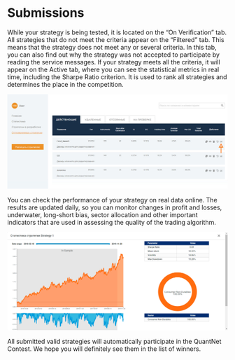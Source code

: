 # Submissions

While your strategy is being tested, 
it is located on the “On Verification” tab. 
All strategies that do not meet the criteria appear on the “Filtered” tab. 
This means that the strategy does not meet any or several criteria. 
In this tab, you can also find out why the strategy was not accepted to participate by reading the service messages. 
If your strategy meets all the criteria, 
it will appear on the Active tab, where you can see the statistical metrics in real time, including the Sharpe Ratio criterion. It is used to rank all strategies and determines the place in the competition.


![send strategies](ss1.png)
 
You can check the performance of your strategy on real data online. The results are updated daily, so you can monitor changes in profit and losses, underwater, long-short bias, sector allocation and other important indicators that are used in assessing the quality of the trading algorithm.

![statistics](ss2.png)

All submitted valid strategies will automatically participate in the QuantNet Contest. We hope you will definitely see them in the list of winners.